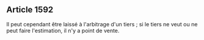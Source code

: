 Article 1592
----
Il peut cependant être laissé à l'arbitrage d'un tiers ; si le tiers ne veut ou
ne peut faire l'estimation, il n'y a point de vente.
